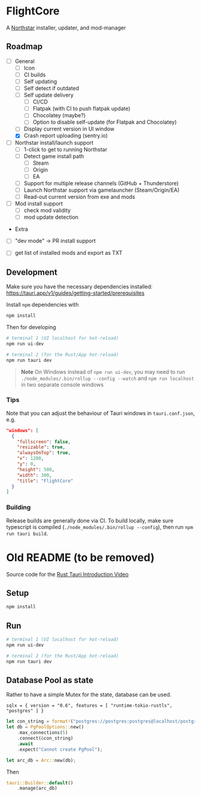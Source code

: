 # FlightCore

A [Northstar](https://northstar.tf/) installer, updater, and mod-manager

## Roadmap

- [ ] General
  - [ ] Icon
  - [ ] CI builds
  - [ ] Self updating
  - [ ] Self detect if outdated
  - [ ] Self update delivery
    - [ ] CI/CD
    - [ ] Flatpak (with CI to push flatpak update)
    - [ ] Chocolatey (maybe?)
    - [ ] Option to disable self-update (for Flatpak and Chocolatey)
  - [ ] Display current version in UI window
  - [x] Crash report uploading (sentry.io)
- [ ] Northstar install/launch support
  - [ ] 1-click to get to running Northstar
  - [ ] Detect game install path
    - [ ] Steam
    - [ ] Origin
    - [ ] EA
  - [ ] Support for multiple release channels (GitHub + Thunderstore)
  - [ ] Launch Northstar support via gamelauncher (Steam/Origin/EA)
  - [ ] Read-out current version from exe and mods
- [ ] Mod install support
  - [ ] check mod validity
  - [ ] mod update detection
- Extra
- [ ] "dev mode" -> PR install support
- [ ] get list of installed mods and export as TXT


## Development

Make sure you have the necessary dependencies installed: https://tauri.app/v1/guides/getting-started/prerequisites


Install `npm` dependencies with 

```sh
npm install
```

Then for developing

```sh
# terminal 1 (UI localhost for hot-reload)
npm run ui-dev

# terminal 2 (for the Rust/App hot-reload)
npm run tauri dev
```

> **Note**
> On Windows instead of `npm run ui-dev`, you may need to run 
> `./node_modules/.bin/rollup --config --watch`
> and
> `npm run localhost`
> in two separate console windows

### Tips

Note that you can adjust the behaviour of Tauri windows in `tauri.conf.json`, e.g.

```json
"windows": [
  {
    "fullscreen": false,
    "resizable": true,
    "alwaysOnTop": true,
    "x": 1200,
    "y": 0,
    "height": 500,
    "width": 300,
    "title": "FlightCore"
  }
]
```

### Building

Release builds are generally done via CI. To build locally, make sure typescript is compiled (`./node_modules/.bin/rollup --config`), then run `npm run tauri build`.

# Old README (to be removed)


Source code for the [Rust Tauri Introduction Video](https://www.youtube.com/watch?v=kRoGYgAuZQE&list=PL7r-PXl6ZPcCIOFaL7nVHXZvBmHNhrh_Q)

## Setup

```sh
npm install
```

## Run

```sh
# terminal 1 (UI localhost for hot-reload)
npm run ui-dev

# terminal 2 (for the Rust/App hot-reload)
npm run tauri dev
```

## Database Pool as state

Rather to have a simple Mutex for the state, database can be used. 

```
sqlx = { version = "0.6", features = [ "runtime-tokio-rustls", "postgres" ] }
```

```rs
let con_string = format!("postgres://postgres:postgres@localhost/postgres");
let db = PgPoolOptions::new()
	.max_connections(5)
	.connect(&con_string)
	.await
	.expect("Cannot create PgPool");

let arc_db = Arc::new(db);
```

Then

```rs
tauri::Builder::default()
	.manage(arc_db)
```
